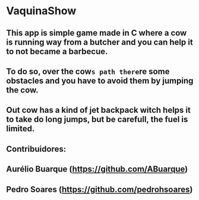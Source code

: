 # VaquinaShow

## This app is simple game made in C where a cow is running way from a butcher and you can help it to not became a barbecue.
## To do so, over the cow`s path there`re some obstacles and you have to avoid them by jumping the cow.
## Out cow has a kind of jet backpack witch helps it to take do long jumps, but be carefull, the fuel is limited. 

## Contribuidores:
## Aurélio Buarque (https://github.com/ABuarque)
## Pedro Soares (https://github.com/pedrohsoares)

